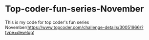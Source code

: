 # Top-coder-fun-series-November
This is my code for top coder's fun series November(https://www.topcoder.com/challenge-details/30051966/?type=develop)
